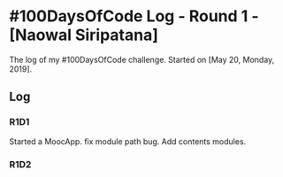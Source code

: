 # #100DaysOfCode Log - Round 1 - [Naowal Siripatana]

The log of my #100DaysOfCode challenge. Started on [May 20, Monday, 2019].

## Log

### R1D1 
Started a MoocApp. fix module path bug. Add contents modules.

### R1D2
